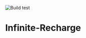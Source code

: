 ![Build test](https://github.com/LongMetal-Robotics/Infinite-Recharge/workflows/Build%20test/badge.svg)

# Infinite-Recharge

